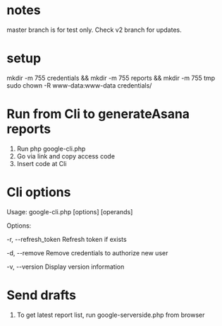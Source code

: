 # notes
master branch is for test only. Check v2 branch for updates.

# setup
mkdir -m 755 credentials && mkdir -m 755 reports && mkdir -m 755 tmp
sudo chown -R www-data:www-data credentials/

# Run from Cli to generateAsana reports

1. Run php google-cli.php
2. Go via link and copy access code
3. Insert code at Cli

# Cli options

Usage: google-cli.php [options] [operands]

Options:

  -r, --refresh_token     Refresh token if exists
  
  -d, --remove            Remove credentials to authorize new user
  
  -v, --version           Display version information

# Send drafts
1. To get latest report list, run google-serverside.php from browser

